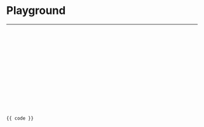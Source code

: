 <script setup>
import KatexVue from '../src/KatexVue/KatexVue.vue';
import {computed, ref, watch} from "vue";

const latexExpression = ref("\\tag A\\underbrace{\\overbrace{a+b}^6 \\cdot \\overbrace{c+d}^7}_\\text{example of text} = 42\\color{orange}{\\prod_{\\substack{p \\leq x \\\\\\text{p prime}}}} \\left( 1 - \\dfrac{1}{p} \\right)");
const displayMode = ref(true);
const leqno = ref(false);
const fleqn = ref(false);
const throwOnError = ref(false);
const errorColor = ref("#cc0000");
const minRuleThickness = ref(0);
const colorIsTextColor = ref(false);
const maxExpand = ref(1000);

watch(displayMode, () => {
  if (latexExpression.value.startsWith('\\tag A')) {
    latexExpression.value = latexExpression.value.replace(/^\\tag A\s*/, '')
  }
});

const code = computed(()=>{
    let code = '<katex-vue ';
    code += '\n    expression=' + JSON.stringify(latexExpression.value ? latexExpression.value : '\\KaTeX'); 
    code += displayMode.value ? '\n    displayMode' : '';
    code += leqno.value ? '\n    leqno' : '';
    code += fleqn.value ? '\n    fleqn' : '';
    code += throwOnError.value ? '\n    throwOnError' : '';
    code += errorColor.value !== "#cc0000" ? '\n    errorColor=' + JSON.stringify(errorColor.value) : '';
    code += minRuleThickness.value > 0 ? '\n    minRuleThickness=' + JSON.stringify(minRuleThickness.value) : '';
    code += colorIsTextColor.value ? '\n    colorIsTextColor' : '';
    code += maxExpand.value !== 1000 ? '\n    maxExpand=' + JSON.stringify(maxExpand.value) : '';
    code += '\n/>';
    return code;
})
</script>

# Playground

---

<el-descriptions direction="vertical" label-width="800px">
<el-descriptions-item label="Expression">
<el-input
    v-model="latexExpression"
    :rows="5"
    type="textarea"
    placeholder="Input LaTeX Expression"
    class="latexExpressionInput"
/>
</el-descriptions-item>
</el-descriptions>

<div class="katex-vue-render-box">
<KatexVue :expression="latexExpression ? latexExpression : '\\KaTeX'" 
:displayMode="displayMode" 
:leqno="leqno" 
:fleqn="fleqn" 
:throwOnColor="throwOnError" 
:errorColor="errorColor" 
:minRuleThickness="minRuleThickness > 0 ? minRuleThickness : undefined" 
:colorIsTextColor="colorIsTextColor" 
:maxExpand="maxExpand"
/>
</div>

<div>
  <el-descriptions title="Config" direction="vertical" label-width="550px" column="2">
    <el-descriptions-item label="displayMode">
      <el-switch
        v-model="displayMode"
        active-text="true"
        inactive-text="false"
      />
    </el-descriptions-item>
    <el-descriptions-item label="leqno">
      <el-switch
        v-model="leqno"
        active-text="true"
        inactive-text="false"
      />
    </el-descriptions-item>
    <el-descriptions-item label="fleqn">
      <el-switch
        v-model="fleqn"
        active-text="true"
        inactive-text="false"
      />
    </el-descriptions-item>
    <el-descriptions-item label="throwOnError">
      <el-switch
        v-model="throwOnError"
        active-text="true"
        inactive-text="false"
      />
    </el-descriptions-item>
    <el-descriptions-item label="errorColor">
      <el-color-picker v-model="errorColor"></el-color-picker>
    </el-descriptions-item>
    <el-descriptions-item label="minRuleThickness">
      <el-slider
        v-model="minRuleThickness"
        show-input
        :show-input-controls=false
        :min="0"
        :max="1"
        :step="0.01"
      />
    </el-descriptions-item>
    <el-descriptions-item label="colorIsTextColor">
      <el-switch
        v-model="colorIsTextColor"
        active-text="true"
        inactive-text="false"
      />
    </el-descriptions-item>
    <el-descriptions-item label="maxExpand">
      <el-slider
        v-model="maxExpand"
        show-input
        :show-input-controls=false
        :min="0"
        :max="3000"
      />
    </el-descriptions-item>
  </el-descriptions>
</div>

```vue-vue
{{ code }}
```

<style>
.latexExpressionInput {
    margin: .5rem;
    width: 100%;
    font-size: 1rem;
    resize: none;
    font-family: monospace;
}

.katex-vue-render-box {
    height: 10rem;
    padding: .5rem;
    margin: 2rem;
    border: 1px solid var(--vp-c-divider);
    border-radius: 16px;
    overflow: hidden;
}
</style>